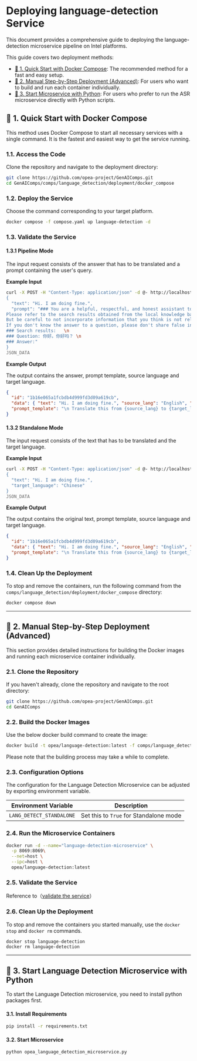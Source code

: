 # Deploying language-detection Service

This document provides a comprehensive guide to deploying the language-detection microservice pipeline on Intel platforms.

This guide covers two deployment methods:

- [🚀 1. Quick Start with Docker Compose](#-1-quick-start-with-docker-compose): The recommended method for a fast and easy setup.
- [🚀 2. Manual Step-by-Step Deployment (Advanced)](#-2-manual-step-by-step-deployment-advanced): For users who want to build and run each container individually.
- [🚀 3. Start Microservice with Python](#-3-start-microservice-with-python): For users who prefer to run the ASR microservice directly with Python scripts.

## 🚀 1. Quick Start with Docker Compose

This method uses Docker Compose to start all necessary services with a single command. It is the fastest and easiest way to get the service running.

### 1.1. Access the Code

Clone the repository and navigate to the deployment directory:

```bash
git clone https://github.com/opea-project/GenAIComps.git
cd GenAIComps/comps/language_detection/deployment/docker_compose
```

### 1.2. Deploy the Service

Choose the command corresponding to your target platform.

```bash
docker compose -f compose.yaml up language-detection -d
```

### 1.3. Validate the Service

#### 1.3.1 Pipeline Mode

The input request consists of the answer that has to be translated and a prompt containing the user's query.

**Example Input**

```bash
curl -X POST -H "Content-Type: application/json" -d @- http://localhost:8069/v1/language_detection <<JSON_DATA
{
  "text": "Hi. I am doing fine.",
  "prompt": "### You are a helpful, respectful, and honest assistant to help the user with questions. \
Please refer to the search results obtained from the local knowledge base. \
But be careful to not incorporate information that you think is not relevant to the question. \
If you don't know the answer to a question, please don't share false information. \
### Search results:   \n
### Question: 你好。你好吗？ \n
### Answer:"
}
JSON_DATA
```

**Example Output**

The output contains the answer, prompt template, source language and target language.

```json
{
  "id": "1b16e065a1fcbdb4d999fd3d09a619cb",
  "data": { "text": "Hi. I am doing fine.", "source_lang": "English", "target_lang": "Chinese" },
  "prompt_template": "\n Translate this from {source_lang} to {target_lang}:\n   {source_lang}:\n   {text}\n\n  {target_lang}: \n "
}
```

#### 1.3.2 Standalone Mode

The input request consists of the text that has to be translated and the target language.

**Example Input**

```bash
curl -X POST -H "Content-Type: application/json" -d @- http://localhost:8069/v1/language_detection <<JSON_DATA
{
  "text": "Hi. I am doing fine.",
  "target_language": "Chinese"
}
JSON_DATA
```

**Example Output**

The output contains the original text, prompt template, source language and target language.

```json
{
  "id": "1b16e065a1fcbdb4d999fd3d09a619cb",
  "data": { "text": "Hi. I am doing fine.", "source_lang": "English", "target_lang": "Chinese" },
  "prompt_template": "\n Translate this from {source_lang} to {target_lang}:\n   {source_lang}:\n   {text}\n\n  {target_lang}: \n "
}
```

### 1.4. Clean Up the Deployment

To stop and remove the containers, run the following command from the `comps/language_detection/deployment/docker_compose` directory:

```bash
docker compose down
```

---

## 🚀 2. Manual Step-by-Step Deployment (Advanced)

This section provides detailed instructions for building the Docker images and running each microservice container individually.

### 2.1. Clone the Repository

If you haven't already, clone the repository and navigate to the root directory:

```bash
git clone https://github.com/opea-project/GenAIComps.git
cd GenAIComps
```

### 2.2. Build the Docker Images

Use the below docker build command to create the image:

```bash
docker build -t opea/language-detection:latest -f comps/language_detection/src/Dockerfile .
```

Please note that the building process may take a while to complete.

### 2.3. Configuration Options

The configuration for the Language Detection Microservice can be adjusted by exporting environment variable.

| Environment Variable     | Description                            |
| ------------------------ | -------------------------------------- |
| `LANG_DETECT_STANDALONE` | Set this to `True` for Standalone mode |

### 2.4. Run the Microservice Containers

```bash
docker run -d --name="language-detection-microservice" \
  -p 8069:8069\
  --net=host \
  --ipc=host \
  opea/language-detection:latest
```

### 2.5. Validate the Service

Reference to（[validate the service](#13-validate-the-service)）

### 2.6. Clean Up the Deployment

To stop and remove the containers you started manually, use the `docker stop` and `docker rm` commands.

```bash
docker stop language-detection
docker rm language-detection
```

---

## 🚀 3. Start Language Detection Microservice with Python

To start the Language Detection microservice, you need to install python packages first.

#### 3.1. Install Requirements

```bash
pip install -r requirements.txt
```

#### 3.2. Start Microservice

```bash
python opea_language_detection_microservice.py
```
